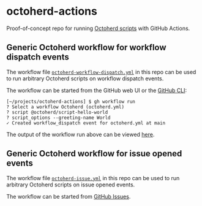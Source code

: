 # octoherd-actions

Proof-of-concept repo for running [Octoherd scripts](https://github.com/octoherd/octoherd) with GitHub Actions.

## Generic Octoherd workflow for workflow dispatch events

The workflow file [`octoherd-workflow-dispatch.yml`](https://github.com/robvanderleek/octoherd-actions/blob/main/.github/workflows/octoherd-workflow-dispatch.yml) in this repo can be used to run arbitrary Octoherd scripts on workflow dispatch events.

The workflow can be started from the GitHub web UI or the [GitHub CLI](https://cli.github.com/):

```
[~/projects/octoherd-actions] $ gh workflow run
? Select a workflow Octoherd (octoherd.yml)
? script @octoherd/script-hello-world
? script_options --greeting-name World
✓ Created workflow_dispatch event for octoherd.yml at main
``` 

The output of the workflow run above can be viewed [here](https://github.com/robvanderleek/octoherd-actions/runs/5740114119?check_suite_focus=true).

## Generic Octoherd workflow for issue opened events

The workflow file [`octoherd-issue.yml`](https://github.com/robvanderleek/octoherd-actions/blob/main/.github/workflows/octoherd-issue.yml) in this repo can be used to run arbitrary Octoherd scripts on issue opened events.

The workflow can be started from [GitHub Issues](https://github.com/robvanderleek/octoherd-actions/issues/new/choose).
